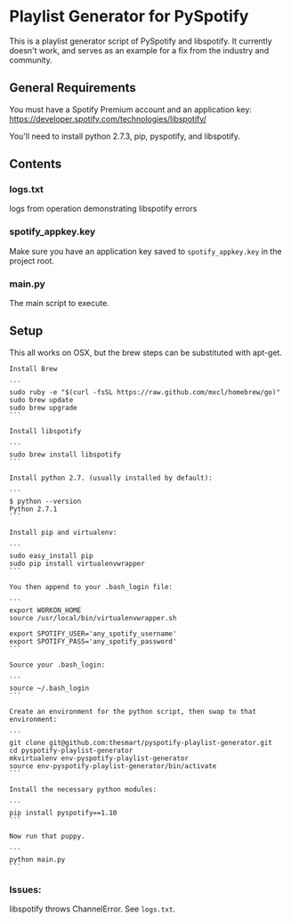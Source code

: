 # Playlist Generator for PySpotify

This is a playlist generator script of PySpotify and libspotify.  It currently doesn't work, and serves as an example for a fix from the industry and community.

## General Requirements

You must have a Spotify Premium account and an application key:
https://developer.spotify.com/technologies/libspotify/

You'll need to install python 2.7.3, pip, pyspotify, and libspotify.

## Contents

### logs.txt

logs from operation demonstrating libspotify errors

### spotify_appkey.key

Make sure you have an application key saved to ```spotify_appkey.key``` in the project root.

### main.py

The main script to execute.

## Setup

This all works on OSX, but the brew steps can be substituted with apt-get.

    Install Brew

    ```
    sudo ruby -e "$(curl -fsSL https://raw.github.com/mxcl/homebrew/go)"
    sudo brew update
    sudo brew upgrade
    ```

    Install libspotify

    ```
    sudo brew install libspotify
    ```

    Install python 2.7. (usually installed by default):

    ```
    $ python --version
    Python 2.7.1
    ```

    Install pip and virtualenv:

    ```
    sudo easy_install pip
    sudo pip install virtualenvwrapper
    ```

    You then append to your .bash_login file:

    ```
    export WORKON_HOME
    source /usr/local/bin/virtualenvwrapper.sh

    export SPOTIFY_USER='any_spotify_username'
    export SPOTIFY_PASS='any_spotify_password'
    ```

    Source your .bash_login:

    ```
    source ~/.bash_login
    ```

    Create an environment for the python script, then swap to that environment:

    ```
    git clone git@github.com:thesmart/pyspotify-playlist-generator.git
    cd pyspotify-playlist-generator
    mkvirtualenv env-pyspotify-playlist-generator
    source env-pyspotify-playlist-generator/bin/activate
    ```

    Install the necessary python modules:

    ```
    pip install pyspotify==1.10
    ```

    Now run that puppy.

    ```
    python main.py
    ```

### Issues:

libspotify throws ChannelError. See ```logs.txt```.